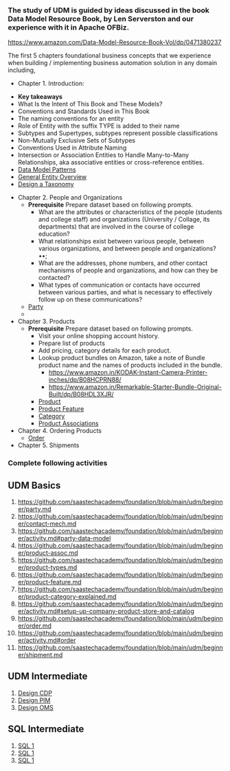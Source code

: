 
###  The study of UDM is guided by ideas discussed in the book Data Model Resource Book, by Len Serverston and our experience with it in Apache OFBiz.

https://www.amazon.com/Data-Model-Resource-Book-Vol/dp/0471380237

The first 5 chapters foundational business concepts that we experience when building / implementing business automation solution in any domain including, 

* Chapter 1. Introduction: 
-   **Key takeaways**
  - What Is the Intent of This Book and These Models?
  - Conventions and Standards Used in This Book
  - The naming conventions for an entity
  - Role of Entity with the suffix TYPE is added to their name
  - Subtypes and Supertypes, subtypes represent possible classifications
  - Non-Mutually Exclusive Sets of Subtypes
  - Conventions Used in Attribute Naming
  - Intersection or Association Entities to Handle Many-to-Many Relationships, aka associative entities or cross-reference entities.
  - [Data Model Patterns](https://www.moqui.org/m/docs/framework/Data+and+Resources/Data+Model+Patterns)
  - [General Entity Overview](https://cwiki.apache.org/confluence/display/OFBIZ/General+Entity+Overview)
  - [Design a Taxonomy](https://arpitbhayani.me/blogs/taxonomy-on-sql)

* Chapter 2. People and Organizations
  - **Prerequisite** Prepare dataset based on following prompts. 
    - What are the attributes or characteristics of the people (students and college staff) and organizations (University / Collage, its departments) that are involved in the course of college education? 
    - What relationships exist between various people, between various organizations, and between people and organizations? ••; 
    - What are the addresses, phone numbers, and other contact mechanisms of people and organizations, and how can they be contacted? 
    - What types of communication or contacts have occurred between various parties, and what is necessary to effectively follow up on these communications?
  - [Party](beginner/party.md)
  - 
* Chapter 3. Products 
  - **Prerequisite** Prepare dataset based on following prompts.
    - Visit your online shopping account history.
    - Prepare list of products 
    - Add pricing, category details for each product.
    - Lookup product bundles on Amazon, take a note of Bundle product name and the names of products included in the bundle. 
      - https://www.amazon.in/KODAK-Instant-Camera-Printer-inches/dp/B08HCPRN88/
      - https://www.amazon.in/Remarkable-Starter-Bundle-Original-Built/dp/B08HDL3XJR/
    - [Product](beginner/product.md)
    - [Product Feature](beginner/product-feature.md)
    - [Category](beginner/product-category.md)
    - [Product Associations](beginner/product-assoc.md)
* Chapter 4. Ordering Products
  - [Order](beginner/order.md)
* Chapter 5. Shipments 

### Complete following activities

## UDM Basics
1. https://github.com/saastechacademy/foundation/blob/main/udm/beginner/party.md
2. https://github.com/saastechacademy/foundation/blob/main/udm/beginner/contact-mech.md
3. https://github.com/saastechacademy/foundation/blob/main/udm/beginner/activity.md#party-data-model
4. https://github.com/saastechacademy/foundation/blob/main/udm/beginner/product-assoc.md
5. https://github.com/saastechacademy/foundation/blob/main/udm/beginner/product-types.md
6. https://github.com/saastechacademy/foundation/blob/main/udm/beginner/product-feature.md
7. https://github.com/saastechacademy/foundation/blob/main/udm/beginner/product-category-explained.md
8. https://github.com/saastechacademy/foundation/blob/main/udm/beginner/activity.md#setup-up-company-product-store-and-catalog
9. https://github.com/saastechacademy/foundation/blob/main/udm/beginner/order.md
10. https://github.com/saastechacademy/foundation/blob/main/udm/beginner/activity.md#order
11. https://github.com/saastechacademy/foundation/blob/main/udm/beginner/shipment.md

## UDM Intermediate
1.  [Design CDP](intermediate/data-model-assignment/activity-design-cdp.md)
2.  [Design PIM](intermediate/data-model-assignment/activity-design-pim.md)
3.  [Design OMS](intermediate/data-model-assignment/activity-design-order.md)

## SQL Intermediate
1.  [SQL 1](intermediate/sql-assignment/sql-assignment-1.md)
1.  [SQL 1](intermediate/sql-assignment/sql-assignment-2.md)
1.  [SQL 1](intermediate/sql-assignment/sql-assignment-3.md)

